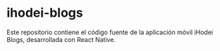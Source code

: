 # ihodei-blogs
Este repositorio contiene el código fuente de la aplicación móvil iHodei Blogs, desarrollada con React Native.
